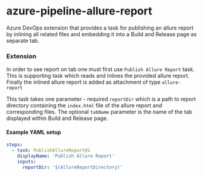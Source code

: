 # azure-pipeline-allure-report

Azure DevOps extension that provides a task for publishing an allure report by inlining all related files and embedding it into a Build and Release page as separate tab.

### Extension

In order to see report on tab one must first use `Publish Allure Report` task. This is supporting task which reads and inlines the provided allure report. Finally the inlined allure report is added as attachment of type `allure-report`

This task takes one parameter - required `reportDir` which is a path to report directory containing the `index.html` file of the allure report and corresponding files. The optional `tabName` parameter is the name of the tab displayed within Build and Release page. 

#### Example YAML setup

```YAML
steps:
  - task: PublishAllureReport@1
    displayName: 'Publish Allure Report'
    inputs:
      reportDir: '$(AllureReportDirectory)'
```
